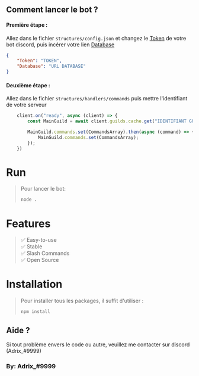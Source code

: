 ## Comment lancer le bot ?

#### Première étape :

Allez dans le fichier `structures/config.json` et changez le [Token](https://discord.com/developers) de votre bot discord, puis incérer votre lien [Database](https://www.mongodb.com/atlas)
```json
{
    "Token": "TOKEN",
    "Database": "URL DATABASE"
}
```

#### Deuxième étape :

Allez dans le fichier `structures/handlers/commands` puis mettre l'identifiant de votre serveur

```js
    client.on("ready", async (client) => {
        const MainGuild = await client.guilds.cache.get("IDENTIFIANT GUILD");

        MainGuild.commands.set(CommandsArray).then(async (command) => {
            MainGuild.commands.set(CommandsArray);
        });
    })
```

# Run

> Pour lancer le bot:
> ```bash
> node .
> ```

# Features 

> ✅ Easy-to-use <br>
> ✅ Stable <br>
> ✅ Slash Commands <br>
> ✅ Open Source <br>

# Installation

> Pour installer tous les packages, il suffit d'utiliser :
> ```bash
> npm install
> ```

## Aide ?

Si tout problème envers le code ou autre, veuillez me contacter sur discord (Adrix_#9999)

### By: Adrix_#9999
